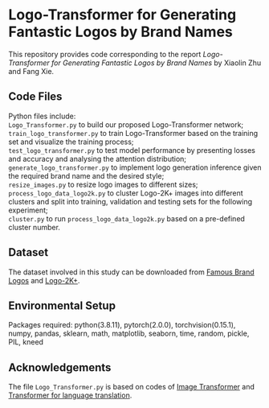 # Logo-Transformer for Generating Fantastic Logos by Brand Names

This repository provides code corresponding to the report *Logo-Transformer for Generating Fantastic Logos by Brand Names* by Xiaolin Zhu and Fang Xie.

## Code Files

Python files include:  
```Logo_Transformer.py``` to build our proposed Logo-Transformer network;   
```train_logo_transformer.py``` to train Logo-Transformer based on the training set and visualize the training process;   
```test_logo_transformer.py``` to test model performance by presenting losses and accuracy and analysing the attention distribution;   
```generate_logo_transformer.py``` to implement logo generation inference given the required brand name and the desired style;   
```resize_images.py``` to resize logo images to different sizes;  
```process_logo_data_logo2k.py``` to cluster Logo-2K+ images into different clusters and split into training, validation and testing sets for the following experiment;  
```cluster.py``` to run ```process_logo_data_logo2k.py``` based on a pre-defined cluster number.

## Dataset

The dataset involved in this study can be downloaded from [Famous Brand Logos](https://www.kaggle.com/datasets/linkanjarad/famous-brand-logos) and [Logo-2K+](https://paperswithcode.com/dataset/logo-2k).

## Environmental Setup

Packages required: python(3.8.11), pytorch(2.0.0), torchvision(0.15.1), numpy, pandas, sklearn, math, matplotlib, seaborn, time, random, pickle, PIL, kneed

## Acknowledgements

The file ```Logo_Transformer.py``` is based on codes of [Image Transformer](https://github.com/sahajgarg/image\_transformer) and [Transformer for language translation](https://github.com/tunz/transformer-pytorch/tree/master).
